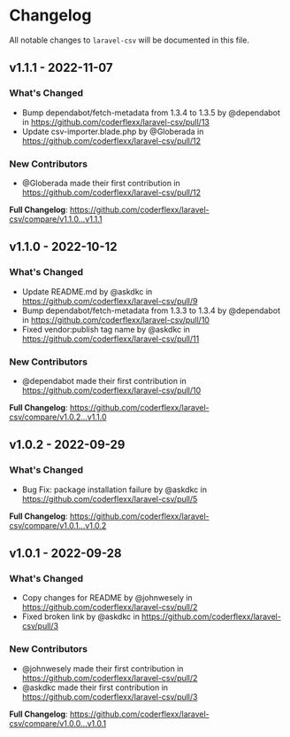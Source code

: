 # Changelog

All notable changes to `laravel-csv` will be documented in this file.

## v1.1.1 - 2022-11-07

### What's Changed

- Bump dependabot/fetch-metadata from 1.3.4 to 1.3.5 by @dependabot in https://github.com/coderflexx/laravel-csv/pull/13
- Update csv-importer.blade.php by @Globerada in https://github.com/coderflexx/laravel-csv/pull/12

### New Contributors

- @Globerada made their first contribution in https://github.com/coderflexx/laravel-csv/pull/12

**Full Changelog**: https://github.com/coderflexx/laravel-csv/compare/v1.1.0...v1.1.1

## v1.1.0 - 2022-10-12

### What's Changed

- Update README.md by @askdkc in https://github.com/coderflexx/laravel-csv/pull/9
- Bump dependabot/fetch-metadata from 1.3.3 to 1.3.4 by @dependabot in https://github.com/coderflexx/laravel-csv/pull/10
- Fixed vendor:publish tag name by @askdkc in https://github.com/coderflexx/laravel-csv/pull/11

### New Contributors

- @dependabot made their first contribution in https://github.com/coderflexx/laravel-csv/pull/10

**Full Changelog**: https://github.com/coderflexx/laravel-csv/compare/v1.0.2...v1.1.0

## v1.0.2 - 2022-09-29

### What's Changed

- Bug Fix: package installation failure by @askdkc in https://github.com/coderflexx/laravel-csv/pull/5

**Full Changelog**: https://github.com/coderflexx/laravel-csv/compare/v1.0.1...v1.0.2

## v1.0.1 - 2022-09-28

### What's Changed

- Copy changes for README by @johnwesely in https://github.com/coderflexx/laravel-csv/pull/2
- Fixed broken link by @askdkc in https://github.com/coderflexx/laravel-csv/pull/3

### New Contributors

- @johnwesely made their first contribution in https://github.com/coderflexx/laravel-csv/pull/2
- @askdkc made their first contribution in https://github.com/coderflexx/laravel-csv/pull/3

**Full Changelog**: https://github.com/coderflexx/laravel-csv/compare/v1.0.0...v1.0.1
